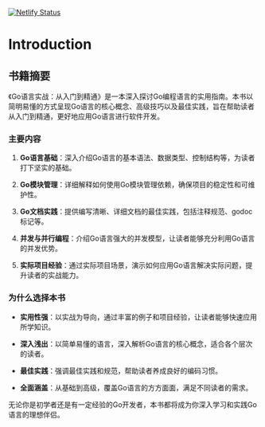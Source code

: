 [![Netlify Status](https://api.netlify.com/api/v1/badges/f83c6284-618e-4459-a993-b113ef751642/deploy-status)](https://app.netlify.com/sites/precious-stardust-e30605/deploys)

# Introduction

## 书籍摘要

《Go语言实战：从入门到精通》是一本深入探讨Go编程语言的实用指南。本书以简明易懂的方式呈现Go语言的核心概念、高级技巧以及最佳实践，旨在帮助读者从入门到精通，更好地应用Go语言进行软件开发。

### 主要内容

1. **Go语言基础**：深入介绍Go语言的基本语法、数据类型、控制结构等，为读者打下坚实的基础。

2. **Go模块管理**：详细解释如何使用Go模块管理依赖，确保项目的稳定性和可维护性。

3. **Go文档实践**：提供编写清晰、详细文档的最佳实践，包括注释规范、godoc标记等。

4. **并发与并行编程**：介绍Go语言强大的并发模型，让读者能够充分利用Go语言的并发优势。

5. **实际项目经验**：通过实际项目场景，演示如何应用Go语言解决实际问题，提升读者的实战能力。

### 为什么选择本书

- **实用性强**：以实战为导向，通过丰富的例子和项目经验，让读者能够快速应用所学知识。

- **深入浅出**：以简单易懂的语言，深入解析Go语言的核心概念，适合各个层次的读者。

- **最佳实践**：强调最佳实践和规范，帮助读者养成良好的编码习惯。

- **全面涵盖**：从基础到高级，覆盖Go语言的方方面面，满足不同读者的需求。

无论你是初学者还是有一定经验的Go开发者，本书都将成为你深入学习和实践Go语言的理想伴侣。

